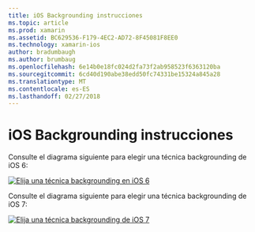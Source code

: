 ```yaml
---
title: iOS Backgrounding instrucciones
ms.topic: article
ms.prod: xamarin
ms.assetid: BC629536-F179-4EC2-AD72-8F45081F8EE0
ms.technology: xamarin-ios
author: bradumbaugh
ms.author: brumbaug
ms.openlocfilehash: 6e14b0e18fc024d2fa73f2ab958523f6363120ba
ms.sourcegitcommit: 6cd40d190abe38edd50fc74331be15324a845a28
ms.translationtype: MT
ms.contentlocale: es-ES
ms.lasthandoff: 02/27/2018
---
```

# <a name="ios-backgrounding-guidance"></a>iOS Backgrounding instrucciones

Consulte el diagrama siguiente para elegir una técnica backgrounding de iOS 6:

 [ ![](ios-backgrounding-guidance-images/image10.png "Elija una técnica backgrounding en iOS 6")](ios-backgrounding-guidance-images/image10.png)

Consulte el diagrama siguiente para elegir una técnica backgrounding de iOS 7:

 [ ![](ios-backgrounding-guidance-images/image10b.png "Elija una técnica backgrounding de iOS 7")](ios-backgrounding-guidance-images/image10b.png)

